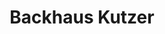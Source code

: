 ---
title: "Backhaus Kutzer"
url: /bad-berneck-im-fichtelgebirge/backhaus-kutzer/
shop: Bäckerei
---